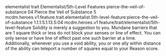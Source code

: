 <ability>
  <metadata>
    <class>elementalist</class>
    <feature_type>trait</feature_type>
    <file_dpath>Elementalist/5th-Level Features</file_dpath>
    <item_id>pierce-the-veil-of-substance</item_id>
    <item_index>04</item_index>
    <item_name>Pierce the Veil of Substance</item_name>
    <level>5</level>
    <scc>mcdm.heroes.v1:feature.trait.elementalist.5th-level-feature:pierce-the-veil-of-substance</scc>
    <scdc>1.1.1:5.1.13.5:04</scdc>
    <source>mcdm.heroes.v1</source>
    <type>feature/trait/elementalist/5th-level-feature</type>
  </metadata>
  <effects>
    <effect type="mundane">Solidity is merely a suggestion to you. Mundane barriers that are 1 square thick or less do not block your senses or line of effect. You can only sense or have line of effect past one such barrier at a time.
Additionally, whenever you use a void ability, you or one ally within distance of the ability can teleport a number of squares equal to your Reason score.</effect>
  </effects>
</ability>

